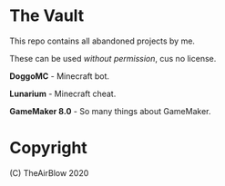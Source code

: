 # The Vault
This repo contains all abandoned projects by me.

These can be used *without permission*, cus no license.


**DoggoMC** - Minecraft bot.

**Lunarium** - Minecraft cheat.

**GameMaker 8.0** - So many things about GameMaker.

# Copyright
(C) TheAirBlow 2020